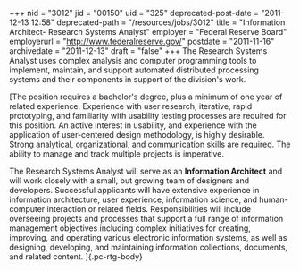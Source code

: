 +++
nid = "3012"
jid = "00150"
uid = "325"
deprecated-post-date = "2011-12-13 12:58"
deprecated-path = "/resources/jobs/3012"
title = "Information Architect- Research Systems Analyst"
employer = "Federal Reserve Board"
employerurl = "http://www.federalreserve.gov/"
postdate = "2011-11-16"
archivedate = "2011-12-13"
draft = "false"
+++
The Research Systems Analyst uses complex analysis and computer
programming tools to implement, maintain, and support automated
distributed processing systems and their components in support of the
division's work.
  
[The position requires a bachelor's degree, plus a minimum of one year
of related experience. Experience with user research, iterative, rapid
prototyping, and familiarity with usability testing processes are
required for this position. An active interest in usability, and
experience with the application of user-centered design methodology, is
highly desirable. Strong analytical, organizational, and communication
skills are required. The ability to manage and track multiple projects
is imperative.

The Research Systems Analyst will serve as an **Information Architect**
and will work closely with a small, but growing team of designers and
developers. Successful applicants will have extensive experience in
information architecture, user experience, information science, and
human-computer interaction or related fields. Responsibilities will
include overseeing projects and processes that support a full range of
information management objectives including complex initiatives for
creating, improving, and operating various electronic information
systems, as well as designing, developing, and maintaining information
collections, documents, and related content. ]{.pc-rtg-body}
